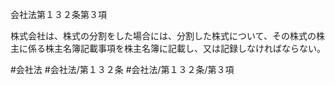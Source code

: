 会社法第１３２条第３項

株式会社は、株式の分割をした場合には、分割した株式について、その株式の株主に係る株主名簿記載事項を株主名簿に記載し、又は記録しなければならない。

#会社法
#会社法/第１３２条
#会社法/第１３２条/第３項
